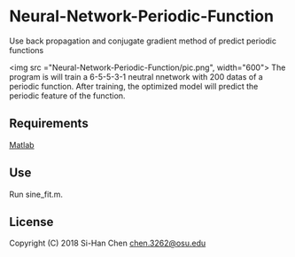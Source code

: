 # Neural-Network-Periodic-Function
Use back propagation and conjugate gradient method of predict periodic functions

<img src ="Neural-Network-Periodic-Function/pic.png", width="600">
The program is will train a 6-5-5-3-1 neutral nnetwork with 200 datas of a periodic function.
After training, the optimized model will predict the periodic feature of the function.

## Requirements

[Matlab](https://www.mathworks.com/products/matlab.html)

## Use

Run sine_fit.m.

## License

Copyright (C) 2018 Si-Han Chen chen.3262@osu.edu
